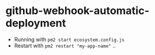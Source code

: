 # github-webhook-automatic-deployment

- Running with `pm2 start ecosystem.config.js`
- Restart with `pm2 restart "my-app-name"`
..
